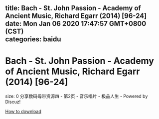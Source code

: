
title: Bach - St. John Passion - Academy of Ancient Music, Richard Egarr (2014) [96-24]
date: Mon Jan 06 2020 17:47:57 GMT+0800 (CST)    
categories: baidu
---

# Bach - St. John Passion - Academy of Ancient Music, Richard Egarr (2014) [96-24]
size: 0
 分享数码母带资源四 - 第2页 - 音乐唱片 - 极品人生 - Powered by Discuz!
 

[How to download](https://bpcam.bemobtrk.com/go/2ceec3aa-1ca2-46d6-b9ff-aaa5c184517c?jno=5451)